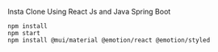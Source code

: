Insta Clone Using React Js and Java Spring Boot

```
npm install
npm start
npm install @mui/material @emotion/react @emotion/styled
```